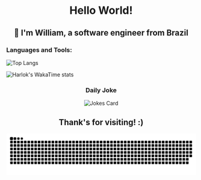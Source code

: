 <!-- Initial message -->
<div align="center">

# Hello World!
## 👋 I'm William, a software engineer from Brazil

</div>

<!-- Languages and tools section -->
<div>

### Languages and Tools:

![Top Langs](https://github-readme-stats.vercel.app/api/top-langs/?username=wrdelmanto&size_weight=0.5&count_weight=0.5&langs_count=8&layout=compact&hide=jupyter%20notebook)

![Harlok's WakaTime stats](https://github-readme-stats.vercel.app/api/wakatime?username=@wrdelmanto&layout=compact)

</div>

<!-- Random daily joke -->
<!-- https://github.com/ABSphreak/readme-jokes -->
<div align="center">

### Daily Joke

![Jokes Card](https://readme-jokes.vercel.app/api?theme=react)
<!-- Alternative -->
<!-- <img src="https://readme-jokes.vercel.app/api?theme=react" alt="Jokes Card" /> -->

</div>

<!-- Final section -->
<div align="center">

## Thank's for visiting! :)

<img src="https://raw.githubusercontent.com/WRDelmanto/WRDelmanto/snake/snake-dark.svg" alt="Snake animation" />

</div>

<!-- Saving for later -->
<!--
Profile counter
<p align="left"> <img src="https://komarev.com/ghpvc/?username=wrdelmanto&label=Profile%20views&color=0e75b6&style=flat" alt="wrdelmanto" /> </p>

Computer animated gif
<img src="https://raw.githubusercontent.com/rahul-jha98/rahul-jha98/main/techstack.gif" alt="Computer animated gif">

Rainbow line
<img src="https://i.imgur.com/dBaSKWF.gif" alt="Rainbow line" width="100%" height="20">
<p align="center">

BR flag
<img src="images/br.svg" alt="centered image" height="100"/>
-->

<!-- World board / https://github.com/JessicaLim8/JessicaLim8 -->
<!-- https://github.com/trinib/word-cloud -->
<!--
<div>

## Join the Community Word Cloud :cloud: :pencil2:

### :thought_balloon: [Add a word](https://github.com/JessicaLim8/JessicaLim8/issues/new?template=addword.md&title=wordcloud%7Cadd%7C%3CINSERT-WORD%3E) to see the word cloud update in real time :rocket:

A new word cloud will be automatically generated when you [add your own word](https://github.com/JessicaLim8/JessicaLim8/issues/new?template=addword.md&title=wordcloud%7Cadd%7C%3CINSERT-WORD%3E). The prompt will change frequently, so be sure to come back and check it out :relaxed:

:star2: Don't like the arrangement of the current word cloud? <a href="https://github.com/trinib/word-cloud/issues/new?template=shufflecloud.md&title=wordcloud%7Cshuffle"><b>Regenerate it</b></a> :game_die:

<img src="https://raw.githubusercontent.com/JessicaLim8/JessicaLim8/master/wordcloud/wordcloud.png" alt="WordCloud" width="100%">

</div>
-->
